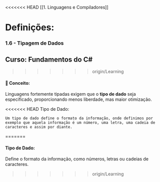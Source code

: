 <<<<<<< HEAD
[[1. Linguagens e Compiladores]]

Definições:
=======
### **1.6 - Tipagem de Dados**  
**Curso:** Fundamentos do C#  
---
>>>>>>> origin/Learning

#### 📖 **Conceito:**  
Linguagens fortemente tipadas exigem que o **tipo de dado** seja especificado, proporcionando menos liberdade, mas maior otimização.

<<<<<<< HEAD
Tipo de Dado:

```
Um tipo de dado define o formato da informação, onde definimos por exemplo que aquela informação é um número, uma letra, uma cadeia de caracteres e assim por diante.
```
=======
#### **Tipo de Dado:**  
Define o formato da informação, como números, letras ou cadeias de caracteres.
>>>>>>> origin/Learning
